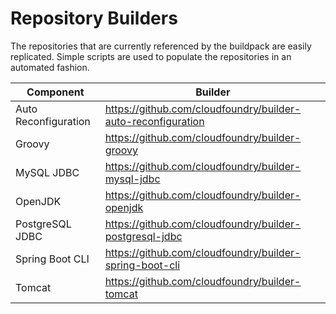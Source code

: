 # Repository Builders

The repositories that are currently referenced by the buildpack are easily replicated.  Simple scripts are used to populate the repositories in an automated fashion.

| Component | Builder
| --------- | -------
| Auto Reconfiguration | <https://github.com/cloudfoundry/builder-auto-reconfiguration>
| Groovy | <https://github.com/cloudfoundry/builder-groovy>
| MySQL JDBC | <https://github.com/cloudfoundry/builder-mysql-jdbc>
| OpenJDK | <https://github.com/cloudfoundry/builder-openjdk>
| PostgreSQL JDBC | <https://github.com/cloudfoundry/builder-postgresql-jdbc>
| Spring Boot CLI | <https://github.com/cloudfoundry/builder-spring-boot-cli>
| Tomcat | <https://github.com/cloudfoundry/builder-tomcat>
